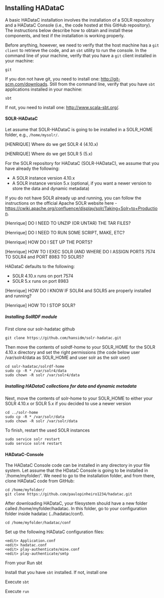 ## Installing HADataC

A basic HADataC installation involves the installation of a SOLR repository and a HADataC Console (i.e., the code hosted at this GitHub repository). The instructions below describe how to obtain and install these components, and test if the installation is working properly.

Before anything, however, we need to verify that the host machine has a `git client` to retrieve the code, and an `sbt` utility to run the console. In the command line of your machine, verify that you have a `git` client installed in your machine:

    git
 
If you don not have git, you need to install one: http://git-scm.com/downloads. Still from the command line, verify that you have `sbt` applications installed in your machine:

    sbt

If not, you need to install one: http://www.scala-sbt.org/.

#### SOLR-HADataC

Let assume that SOLR-HADataC is going to be installed in a SOLR_HOME folder, e.g., `/home/mysolr/`.

[HENRIQUE] Where do we get SOLR 4 (4.10.x) 

[HENRIQUE] Where do we get SOLR 5 (5.x)

For the SOLR repository for HADataC (SOLR-HADataC), we assume that you have already the following:
- A SOLR instance version 4.10.x
- A SOLR instance version 5.x (optional, if you want a newer version to store the data and dynamic metadata)

If you do not have SOLR already up and running, you can follow the instructions on the official Apache SOLR website here - https://cwiki.apache.org/confluence/display/solr/Taking+Solr+to+Production.

[Henrique] DO I NEED TO UNZIP (OR UNTAR) THE TAR FILES?

[Henrique] DO I NEED TO RUN SOME SCRIPT, MAKE, ETC?

[Henrique] HOW DO I SET UP THE PORTS?

[Henrique] HOW TO I EXEC SOLR (AND WHERE DO I ASSIGN PORTS 7574 TO SOLR4 and PORT 8983 TO SOLR5?

HADataC defaults to the following:
- SOLR 4.10.x runs on port 7574
- SOLR 5.x runs on port 8983

[Henrique] HOW DO I KNOW IF SOLR4 and SOLR5 are properly installed and running?

[Henrique] HOW TO I STOP SOLR? 

##### Installing SolRDF module

First clone our solr-hadatac github

    git clone https://github.com/hansidm/solr-hadatac.git

Then move the contents of solrdf-home to your SOLR_HOME for the SOLR 4.10.x directory and set the right permissions (the code below user /var/solr4/data as SOLR_HOME and user solr as the solr user)

    cd solr-hadatac/solrdf-home
    sudo cp -R * /var/solr4/data
    sudo chown -R solr /var/solr4/data

##### Installing HADataC collections for data and dynamic metadata

Next, move the contents of solr-home to your SOLR_HOME to either your SOLR 4.10.x or SOLR 5.x if you decided to use a newer version

    cd ../solr-home
    sudo cp -R * /var/solr/data
    sudo chown -R solr /var/solr/data

To finish, restart the used SOLR instances

    sudo service solr restart
    sudo service solr4 restart

#### HADataC-Console

The HADataC Console code can be installed in any directory in your file system. Let assume that the HDataC Console is going to be installed in `/home/myfolder/'. We need to go to the installation folder, and from there, clone HADataC code from GitHub:

    cd /home/myfolder/
    git clone https://github.com/paulopinheiro1234/hadatac.git

After downloading HADataC, your filesystem should have a new folder called /home/myfolder/hadatac. In this folder, go to your configuration folder inside hadatac (../hadatac/conf).

    cd /home/myfolder/hadatac/conf

Set up the following HADataC configuration files:

    <edit> Application.conf
    <edit> hadatac.conf
    <edit> play-authenticate/mine.conf
    <edit> play-authenticate/smtp 

From your Run sbt

Install that you have `sbt` installed. If not, install one

Execute `sbt`

Execute `run`

